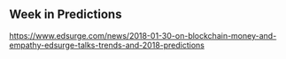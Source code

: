 ## Week in Predictions

https://www.edsurge.com/news/2018-01-30-on-blockchain-money-and-empathy-edsurge-talks-trends-and-2018-predictions